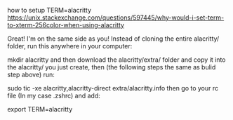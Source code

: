 how to setup TERM=alacritty
https://unix.stackexchange.com/questions/597445/why-would-i-set-term-to-xterm-256color-when-using-alacritty

Great! I'm on the same side as you! Instead of cloning the entire alacritty/ folder, run this anywhere in your computer:

mkdir alacritty
and then download the alacritty/extra/ folder and copy it into the alacritty/ you just create, then (the following steps the same as bulid step above) run:

sudo tic -xe alacritty,alacritty-direct extra/alacritty.info
then go to your rc file (In my case .zshrc) and add:

export TERM=alacritty
